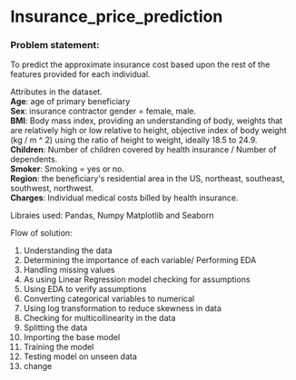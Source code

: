 # Insurance_price_prediction

### Problem statement:  
To predict the approximate insurance cost based upon the rest of the features provided for each individual.

Attributes in the dataset.  
**Age**: age of primary beneficiary  
**Sex**: insurance contractor gender = female, male.  
**BMI**: Body mass index, providing an understanding of body, weights that are relatively high or low relative to height, objective index of body weight (kg / m ^ 2) using the ratio of height to weight, ideally 18.5 to 24.9.  
**Children**: Number of children covered by health insurance / Number of dependents.  
**Smoker**: Smoking = yes or no.  
**Region**: the beneficiary's residential area in the US, northeast, southeast, southwest, northwest.  
**Charges**: Individual medical costs billed by health insurance.  


Libraies used: Pandas, Numpy Matplotlib and Seaborn  

Flow of solution:  
1) Understanding the data
2) Determining the importance of each variable/ Performing EDA
3) Handling missing values  
4) As using Linear Regression model checking for assumptions
5) Using EDA to verify assumptions
6) Converting categorical variables to numerical
7) Using log transformation to reduce skewness in data
8) Checking for multicollinearity in the data  
9) Splitting the data
10) Importing the base model
11) Training the model
12) Testing model on unseen data
13) change
